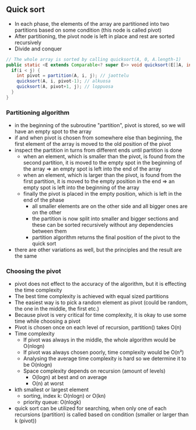 ## Quick sort

- In each phase, the elements of the array are partitioned into two partitions based on some condition (this node is called pivot)
- After partitioning, the pivot node is left in place and rest are sorted recursively
- Divide and conquer

```java
// The whole array is sorted by calling quicksort(A, 0, A.length-1)
public static <E extends Comparable<? super E>> void quicksort(E[]A, int i, int j) {
  if(i < j) {
    int pivot = partition(A, i, j); // jaottelu
    quicksort(A, i, pivot-1); // alkuosa
    quicksort(A, pivot+1, j); // loppuosa
  }
}
```

### Partitioning algorithm

- in the beginning of the subroutine "partition", pivot is stored, so we will have an empty spot to the array
- if and when pivot is chosen from somewhere else than beginning, the first element of the array is moved to the old position of the pivot
- inspect the partition in turns from different ends until partition is done
  - when an element, which is smaller than the pivot, is found from the second partition, it is moved to the empty spot in the beginning of the array => an empty spot is left into the end of the array
  - when an element, which is larger than the pivot, is found from the first partition, it is moved to the empty position in the end => an empty spot is left into the beginning of the array
  - finally the pivot is placed in the empty position, which is left in the end of the phase
    - all smaller elements are on the other side and all bigger ones are on the other
    - the partition is now split into smaller and bigger sections and these can be sorted recursively without any dependencies between them
    - partition algorithm returns the final position of the pivot to the quick sort
- there are other variations as well, but the principles and the result are the same

### Choosing the pivot

- pivot does not effect to the accuracy of the algorithm, but it is effecting the time complexity
- The best time complexity is achieved with equal sized partitions
- The easiest way is to pick a random element as pivot (could be random, the one in the middle, the first etc.)
- Because pivot is very critical for time complexity, it is okay to use some time while choosing a pivot
- Pivot is chosen once on each level of recursion, partition() takes O(n)
- Time complexity
  - If pivot was always in the middle, the whole algorithm would be O(nlogn)
  - If pivot was always chosen poorly, time complexity would be O(n²)
  - Analysing the average time complexity is hard so we determine it to be O(nlogn)
  - Space complexity depends on recursion (amount of levels)
    - O(logn) at best and on average
    - O(n) at worst
- kth smallest or largest element
  - sorting, index k: O(nlogn) or O(kn)
  - priority queue: O(nlogk)
- quick sort can be utilized for searching, when only one of each recursions (partition) is called based on condition (smaller or larger than k (pivot))

